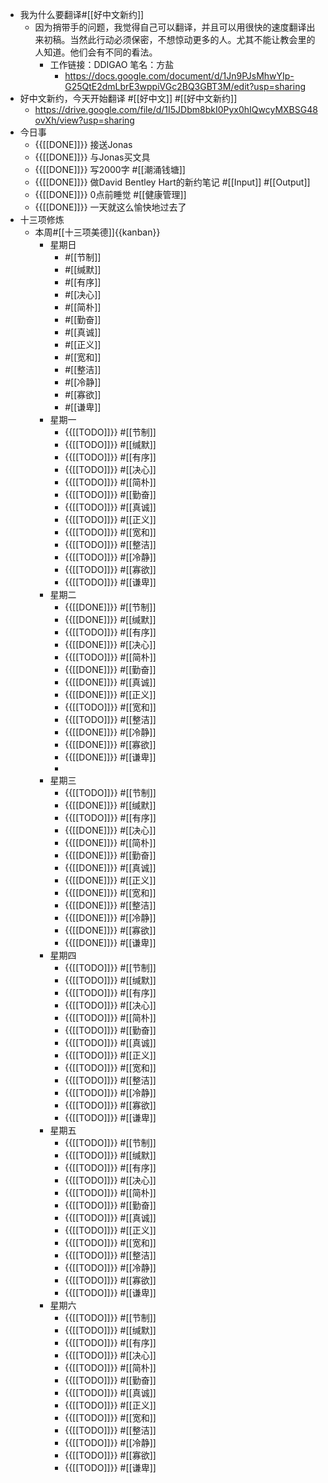 - 我为什么要翻译#[[好中文新约]]
    - 因为捎带手的问题，我觉得自己可以翻译，并且可以用很快的速度翻译出来初稿。当然此行动必须保密，不想惊动更多的人。尤其不能让教会里的人知道。他们会有不同的看法。
        - 工作链接：DDIGAO 笔名：方盐
            - https://docs.google.com/document/d/1Jn9PJsMhwYIp-G25QtE2dmLbrE3wppiVGc2BQ3GBT3M/edit?usp=sharing
- 好中文新约，今天开始翻译 #[[好中文]] #[[好中文新约]]
    - https://drive.google.com/file/d/1I5JDbm8bkI0Pyx0hIQwcyMXBSG48ovXh/view?usp=sharing
- 今日事
    - {{[[DONE]]}} 接送Jonas 
    - {{[[DONE]]}} 与Jonas买文具 
    - {{[[DONE]]}} 写2000字 #[[潮涌钱塘]] 
    - {{[[DONE]]}} 做David Bentley Hart的新约笔记  #[[Input]] #[[Output]]
    - {{[[DONE]]}} 0点前睡觉 #[[健康管理]]
    - {{[[DONE]]}} 一天就这么愉快地过去了 
- 十三项修炼
    - 本周#[[十三项美德]]{{kanban}}
        - 星期日
            - #[[节制]]
            - #[[缄默]]
            - #[[有序]]
            - #[[决心]]
            - #[[简朴]]
            - #[[勤奋]]
            - #[[真诚]]
            - #[[正义]]
            - #[[宽和]]
            - #[[整洁]]
            - #[[冷静]]
            - #[[寡欲]]
            - #[[谦卑]]
        - 星期一
            - {{[[TODO]]}} #[[节制]] 
            - {{[[TODO]]}} #[[缄默]] 
            - {{[[TODO]]}} #[[有序]] 
            - {{[[TODO]]}} #[[决心]] 
            - {{[[TODO]]}} #[[简朴]] 
            - {{[[TODO]]}} #[[勤奋]] 
            - {{[[TODO]]}} #[[真诚]] 
            - {{[[TODO]]}} #[[正义]] 
            - {{[[TODO]]}} #[[宽和]] 
            - {{[[TODO]]}} #[[整洁]] 
            - {{[[TODO]]}} #[[冷静]] 
            - {{[[TODO]]}} #[[寡欲]] 
            - {{[[TODO]]}} #[[谦卑]] 
        - 星期二
            - {{[[DONE]]}} #[[节制]] 
            - {{[[DONE]]}} #[[缄默]] 
            - {{[[TODO]]}} #[[有序]] 
            - {{[[DONE]]}} #[[决心]] 
            - {{[[TODO]]}} #[[简朴]] 
            - {{[[DONE]]}} #[[勤奋]] 
            - {{[[DONE]]}} #[[真诚]] 
            - {{[[DONE]]}} #[[正义]] 
            - {{[[TODO]]}} #[[宽和]] 
            - {{[[TODO]]}} #[[整洁]] 
            - {{[[DONE]]}} #[[冷静]] 
            - {{[[DONE]]}} #[[寡欲]] 
            - {{[[DONE]]}} #[[谦卑]] 
            - 
        - 星期三
            - {{[[TODO]]}} #[[节制]] 
            - {{[[DONE]]}} #[[缄默]] 
            - {{[[TODO]]}} #[[有序]] 
            - {{[[DONE]]}} #[[决心]] 
            - {{[[DONE]]}} #[[简朴]] 
            - {{[[DONE]]}} #[[勤奋]] 
            - {{[[DONE]]}} #[[真诚]] 
            - {{[[DONE]]}} #[[正义]] 
            - {{[[DONE]]}} #[[宽和]] 
            - {{[[DONE]]}} #[[整洁]] 
            - {{[[DONE]]}} #[[冷静]] 
            - {{[[DONE]]}} #[[寡欲]] 
            - {{[[DONE]]}} #[[谦卑]] 
        - 星期四
            - {{[[TODO]]}} #[[节制]] 
            - {{[[TODO]]}} #[[缄默]] 
            - {{[[TODO]]}} #[[有序]] 
            - {{[[TODO]]}} #[[决心]] 
            - {{[[TODO]]}} #[[简朴]] 
            - {{[[TODO]]}} #[[勤奋]] 
            - {{[[TODO]]}} #[[真诚]] 
            - {{[[TODO]]}} #[[正义]] 
            - {{[[TODO]]}} #[[宽和]] 
            - {{[[TODO]]}} #[[整洁]] 
            - {{[[TODO]]}} #[[冷静]] 
            - {{[[TODO]]}} #[[寡欲]] 
            - {{[[TODO]]}} #[[谦卑]] 
        - 星期五
            - {{[[TODO]]}} #[[节制]] 
            - {{[[TODO]]}} #[[缄默]] 
            - {{[[TODO]]}} #[[有序]] 
            - {{[[TODO]]}} #[[决心]] 
            - {{[[TODO]]}} #[[简朴]] 
            - {{[[TODO]]}} #[[勤奋]] 
            - {{[[TODO]]}} #[[真诚]] 
            - {{[[TODO]]}} #[[正义]] 
            - {{[[TODO]]}} #[[宽和]] 
            - {{[[TODO]]}} #[[整洁]] 
            - {{[[TODO]]}} #[[冷静]] 
            - {{[[TODO]]}} #[[寡欲]] 
            - {{[[TODO]]}} #[[谦卑]] 
        - 星期六
            - {{[[TODO]]}} #[[节制]] 
            - {{[[TODO]]}} #[[缄默]] 
            - {{[[TODO]]}} #[[有序]] 
            - {{[[TODO]]}} #[[决心]] 
            - {{[[TODO]]}} #[[简朴]] 
            - {{[[TODO]]}} #[[勤奋]] 
            - {{[[TODO]]}} #[[真诚]] 
            - {{[[TODO]]}} #[[正义]] 
            - {{[[TODO]]}} #[[宽和]] 
            - {{[[TODO]]}} #[[整洁]] 
            - {{[[TODO]]}} #[[冷静]] 
            - {{[[TODO]]}} #[[寡欲]] 
            - {{[[TODO]]}} #[[谦卑]] 
